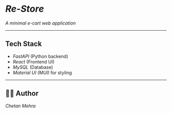 # _Re-Store_

_A minimal e-cart web application_

---

## Tech Stack

- _FastAPI_ (Python backend)
- _React_ (Frontend UI)
- _MySQL_ (Database)
- _Material UI (MUI)_ for styling

---

## 👨‍💻 Author

_Chetan Mehra_
